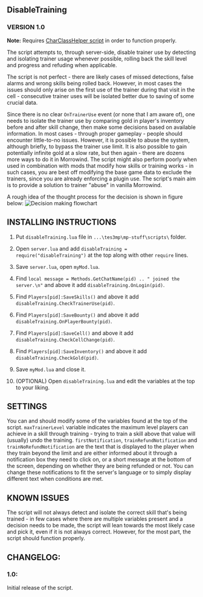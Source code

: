 ## DisableTraining
### VERSION 1.0

**Note:** Requires [CharClassHelper script](https://github.com/Skvysh/TES3MP-Scripts/tree/master/CharClassHelper) in order to function properly.

The script attempts to, through server-side, disable trainer use by detecting and isolating trainer usage whenever possible, rolling back the skill level and progress and refuding when applicable.

The script is not perfect - there are likely cases of missed detections, false alarms and wrong skills being rolled back. However, in most cases the issues should only arise on the first use of the trainer during that visit in the cell - consecutive trainer uses will be isolated better due to saving of some crucial data.

Since there is no clear `OnTrainerUse` event (or none that I am aware of), one needs to isolate the trainer use by comparing gold in player's inventory before and after skill change, then make some decisions based on available information. In most cases - through proper gameplay - people should encounter little-to-no issues. However, it is possible to abuse the system, although briefly, to bypass the trainer use limit. It is also possible to gain potentially infinite gold at a slow rate, but then again - there are dozens more ways to do it in Morrowind. The script might also perform poorly when used in combination with mods that modify how skills or training works - in such cases, you are best off modifying the base game data to exclude the trainers, since you are already enforcing a plugin use. The script's main aim is to provide a solution to trainer "abuse" in vanilla Morrowind.

A rough idea of the thought process for the decision is shown in figure below:
![Decision making flowchart](https://imgur.com/dAz0Jea.png)

## INSTALLING INSTRUCTIONS

1) Put `disableTraining.lua` file in `...\tes3mp\mp-stuff\scripts\` folder.

2) Open `server.lua` and add `disableTraining = require("disableTraining")` at the top along with other `require` lines.

3) Save `server.lua`, open `myMod.lua`.

4) Find `local message = Methods.GetChatName(pid) .. " joined the server.\n"` and above it add `disableTraining.OnLogin(pid)`.

5) Find `Players[pid]:SaveSkills()` and above it add `disableTraining.CheckTrainerUse(pid)`.

6) Find `Players[pid]:SaveBounty()` and above it add `disableTraining.OnPlayerBounty(pid)`.

7) Find `Players[pid]:SaveCell()` and above it add `disableTraining.CheckCellChange(pid)`.

8) Find `Players[pid]:SaveInventory()` and above it add `disableTraining.CheckGold(pid)`.

9) Save `myMod.lua` and close it.

10) (OPTIONAL) Open `disableTraining.lua` and edit the variables at the top to your liking.

## SETTINGS

You can and should modify some of the variables found at the top of the script. `maxTrainerLevel` variable indicates the maximum level players can achieve in a skill through training - trying to train a skill above that value will (usually) undo the training. `firstNotification`, `trainRefundNotification` and `trainNoRefundNotification` are the text that is displayed to the player when they train beyond the limit and are either informed about it through a notification box they need to click on, or a short message at the bottom of the screen, depending on whether they are being refunded or not. You can change these notifications to fit the server's language or to simply display different text when conditions are met.

## KNOWN ISSUES

The script will not always detect and isolate the correct skill that's being trained - in few cases where there are multiple variables present and a decision needs to be made, the script will lean towards the most likely case and pick it, even if it is not always correct. However, for the most part, the script should function properly.

## CHANGELOG:
### 1.0:
Initial release of the script.